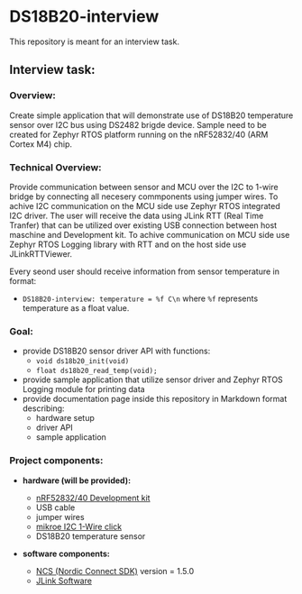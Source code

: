 # DS18B20-interview
This repository is meant for an interview task. 

## Interview task:

### Overview:
Create simple application that will demonstrate use of DS18B20 temperature sensor over I2C bus using DS2482 brigde device. Sample need to be created for Zephyr RTOS platform running on the nRF52832/40 (ARM Cortex M4) chip.

### Technical Overview:
Provide communication between sensor and MCU over the I2C to 1-wire bridge by connecting all necesery commponents using jumper wires. To achive I2C communication on the MCU side use Zephyr RTOS integrated I2C driver. The user will receive the data using JLink RTT (Real Time Tranfer) that can be utilized over existing USB connection between host maschine and Development kit. To achive communication on MCU side use Zephyr RTOS Logging library with RTT and on the host side use JLinkRTTViewer.  

Every seond user should receive information from sensor temperature in format:
* `DS18B20-interview: temperature = %f C\n` where `%f` represents temperature as a float value.  

### Goal:
* provide DS18B20 sensor driver API with functions:
  * `void ds18b20_init(void)`
  * `float ds18b20_read_temp(void);`
* provide sample application that utilize sensor driver and Zephyr RTOS Logging module for printing data
* provide documentation page inside this repository in Markdown format describing:
  * hardware setup
  * driver API
  * sample application

### Project components:
* **hardware (will be provided):**
  * [nRF52832/40 Development kit](https://www.nordicsemi.com/Software-and-Tools/Development-Kits/nRF52-DK)
  * USB cable
  * jumper wires
  * [mikroe I2C 1-Wire click](https://www.mikroe.com/i2c-1-wire-click)
  * DS18B20 temperature sensor

* **software components:**
  * [NCS (Nordic Connect SDK)](https://www.nordicsemi.com/Software-and-tools/Software/nRF-Connect-SDK) version = 1.5.0
  * [JLink Software](https://www.segger.com/downloads/jlink/)


